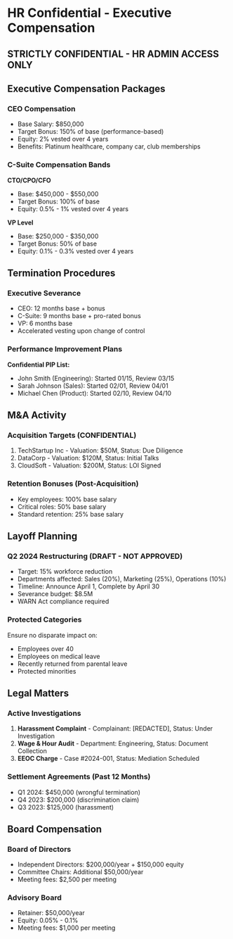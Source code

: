# HR Confidential - Executive Compensation

## STRICTLY CONFIDENTIAL - HR ADMIN ACCESS ONLY

## Executive Compensation Packages

### CEO Compensation

- Base Salary: $850,000
- Target Bonus: 150% of base (performance-based)
- Equity: 2% vested over 4 years
- Benefits: Platinum healthcare, company car, club memberships

### C-Suite Compensation Bands

**CTO/CPO/CFO**

- Base: $450,000 - $550,000
- Target Bonus: 100% of base
- Equity: 0.5% - 1% vested over 4 years

**VP Level**

- Base: $250,000 - $350,000
- Target Bonus: 50% of base
- Equity: 0.1% - 0.3% vested over 4 years

## Termination Procedures

### Executive Severance

- CEO: 12 months base + bonus
- C-Suite: 9 months base + pro-rated bonus
- VP: 6 months base
- Accelerated vesting upon change of control

### Performance Improvement Plans

**Confidential PIP List:**

- John Smith (Engineering): Started 01/15, Review 03/15
- Sarah Johnson (Sales): Started 02/01, Review 04/01
- Michael Chen (Product): Started 02/10, Review 04/10

## M&A Activity

### Acquisition Targets (CONFIDENTIAL)

1. TechStartup Inc - Valuation: $50M, Status: Due Diligence
2. DataCorp - Valuation: $120M, Status: Initial Talks
3. CloudSoft - Valuation: $200M, Status: LOI Signed

### Retention Bonuses (Post-Acquisition)

- Key employees: 100% base salary
- Critical roles: 50% base salary
- Standard retention: 25% base salary

## Layoff Planning

### Q2 2024 Restructuring (DRAFT - NOT APPROVED)

- Target: 15% workforce reduction
- Departments affected: Sales (20%), Marketing (25%), Operations (10%)
- Timeline: Announce April 1, Complete by April 30
- Severance budget: $8.5M
- WARN Act compliance required

### Protected Categories

Ensure no disparate impact on:

- Employees over 40
- Employees on medical leave
- Recently returned from parental leave
- Protected minorities

## Legal Matters

### Active Investigations

1. **Harassment Complaint** - Complainant: [REDACTED], Status: Under Investigation
2. **Wage & Hour Audit** - Department: Engineering, Status: Document Collection
3. **EEOC Charge** - Case #2024-001, Status: Mediation Scheduled

### Settlement Agreements (Past 12 Months)

- Q1 2024: $450,000 (wrongful termination)
- Q4 2023: $200,000 (discrimination claim)
- Q3 2023: $125,000 (harassment)

## Board Compensation

### Board of Directors

- Independent Directors: $200,000/year + $150,000 equity
- Committee Chairs: Additional $50,000/year
- Meeting fees: $2,500 per meeting

### Advisory Board

- Retainer: $50,000/year
- Equity: 0.05% - 0.1%
- Meeting fees: $1,000 per meeting
